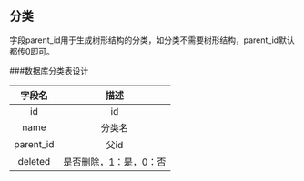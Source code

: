 ## 分类

字段parent_id用于生成树形结构的分类，如分类不需要树形结构，parent_id默认都传0即可。

###数据库分类表设计

|字段名	    			|描述   	            		|
|:----: 				|:----:             		|
|id   					|id		            		|
|name					|分类名	     				|
|parent_id				|父id						|
|deleted				|是否删除，1：是，0：否			|
